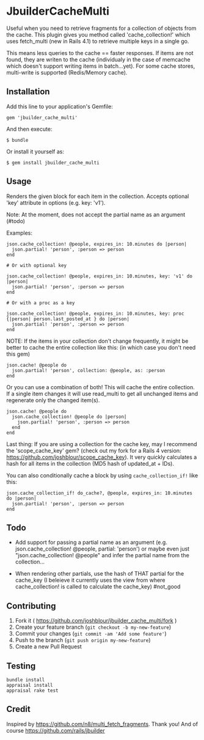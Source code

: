 # JbuilderCacheMulti

Useful when you need to retrieve fragments for a collection of objects from the cache. This plugin gives you method called 'cache_collection!' which uses fetch_multi (new in Rails 4.1) to retrieve multiple keys in a single go.

This means less queries to the cache == faster responses. If items are not found, they are writen to the cache (individualy in the case of memcache which doesn't support writing items in batch...yet). For some cache stores, multi-write is supported (Redis/Memory cache).

## Installation

Add this line to your application's Gemfile:

    gem 'jbuilder_cache_multi'

And then execute:

    $ bundle

Or install it yourself as:

    $ gem install jbuilder_cache_multi

## Usage

Renders the given block for each item in the collection. Accepts optional 'key' attribute in options (e.g. key: 'v1').

Note: At the moment, does not accept the partial name as an argument (#todo)

Examples:

	json.cache_collection! @people, expires_in: 10.minutes do |person|
	  json.partial! 'person', :person => person
	end

	# Or with optional key

	json.cache_collection! @people, expires_in: 10.minutes, key: 'v1' do |person|
	  json.partial! 'person', :person => person
	end
	
	# Or with a proc as a key 
	
	json.cache_collection! @people, expires_in: 10.minutes, key: proc {|person| person.last_posted_at } do |person|
      json.partial! 'person', :person => person
    end
  
NOTE: If the items in your collection don't change frequently, it might be better to cache the entire collection like this:
(in which case you don't need this gem)

	json.cache! @people do
	  json.partial! 'person', collection: @people, as: :person
	end

Or you can use a combination of both!
This will cache the entire collection. If a single item changes it will use read_multi to get all unchanged items and regenerate only the changed item(s).

	json.cache! @people do
	  json.cache_collection! @people do |person|
	    json.partial! 'person', :person => person
	  end
	end
	
Last thing: If you are using a collection for the cache key, may I recommend the 'scope_cache_key' gem? (check out my fork for a Rails 4 version: https://github.com/joshblour/scope_cache_key). It very quickly calculates a hash for all items in the collection (MD5 hash of updated_at + IDs).

You can also conditionally cache a block by using `cache_collection_if!` like this:

	json.cache_collection_if! do_cache?, @people, expires_in: 10.minutes do |person|
	  json.partial! 'person', :person => person
	end
	
## Todo

- Add support for passing a partial name as an argument (e.g. json.cache_collection! @people, partial: 'person') or maybe even just "json.cache_collection! @people" and infer the partial name from the collection...

- When rendering other partials, use the hash of THAT partial for the cache_key (I beleieve it currently uses the view from where cache_collection! is called to calculate the cache_key) #not_good

## Contributing

1. Fork it ( https://github.com/joshblour/jbuilder_cache_multi/fork )
2. Create your feature branch (`git checkout -b my-new-feature`)
3. Commit your changes (`git commit -am 'Add some feature'`)
4. Push to the branch (`git push origin my-new-feature`)
5. Create a new Pull Request

## Testing
    bundle install
    appraisal install
    appraisal rake test

## Credit
Inspired by https://github.com/n8/multi_fetch_fragments. Thank you!
And of course https://github.com/rails/jbuilder

